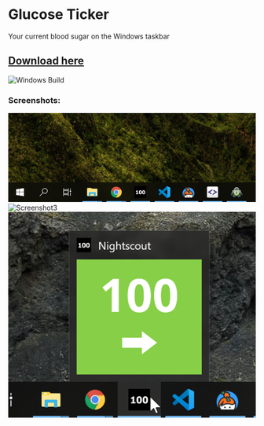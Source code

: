 # Glucose Ticker

Your current blood sugar on the Windows taskbar

## [Download here](https://github.com/nielsmaerten/glucose-ticker/releases)
![Windows Build](https://github.com/nielsmaerten/glucose-ticker/workflows/Windows%20Build/badge.svg?branch=release)

### Screenshots:
![Screenshot1](/assets/screenshot1.png)
![Screenshot3](/assets/screenshot3.png)
![Screenshot2](/assets/screenshot2.png)
